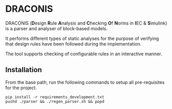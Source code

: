 # DRACONIS
DRACONIS (**D**esign **R**ule **A**nalysis and **C**hecking **O**f **N**orms in **I**EC & **S**imulink) is a parser 
and analyser of block-based models. 

It performs different types of static analyses for the purpose of 
verifying that design rules have been followed during the implementation.

The tool supports checking of configurable rules in an interactive manner.

## Installation
From the base path, run the following commands to setup all pre-requisites for the project. 
```
pip install -r requirements_development.txt
pushd ./parser && ./regen_parser.sh && popd
```